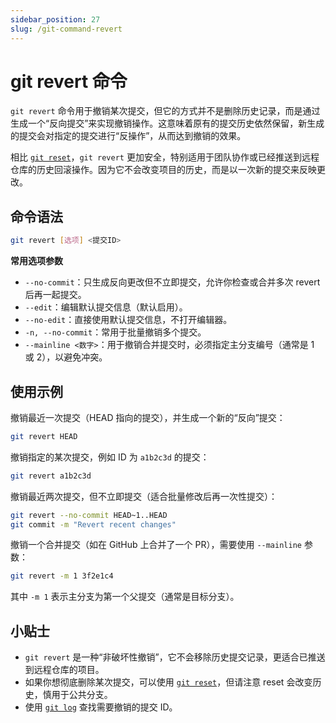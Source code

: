 ```yaml
---
sidebar_position: 27
slug: /git-command-revert
---
```


# git revert 命令

`git revert` 命令用于撤销某次提交，但它的方式并不是删除历史记录，而是通过生成一个“反向提交”来实现撤销操作。这意味着原有的提交历史依然保留，新生成的提交会对指定的提交进行“反操作”，从而达到撤销的效果。

相比 [`git reset`](/git/git-command-reset/)，`git revert` 更加安全，特别适用于团队协作或已经推送到远程仓库的历史回滚操作。因为它不会改变项目的历史，而是以一次新的提交来反映更改。



## 命令语法

```bash
git revert [选项] <提交ID>
```

**常用选项参数**

- `--no-commit`：只生成反向更改但不立即提交，允许你检查或合并多次 revert 后再一起提交。
- `--edit`：编辑默认提交信息（默认启用）。
- `--no-edit`：直接使用默认提交信息，不打开编辑器。
- `-n, --no-commit`：常用于批量撤销多个提交。
- `--mainline <数字>`：用于撤销合并提交时，必须指定主分支编号（通常是 1 或 2），以避免冲突。



## 使用示例

撤销最近一次提交（HEAD 指向的提交），并生成一个新的“反向”提交：

```bash
git revert HEAD
```

撤销指定的某次提交，例如 ID 为 `a1b2c3d` 的提交：

```bash
git revert a1b2c3d
```

撤销最近两次提交，但不立即提交（适合批量修改后再一次性提交）：

```bash
git revert --no-commit HEAD~1..HEAD
git commit -m "Revert recent changes"
```

撤销一个合并提交（如在 GitHub 上合并了一个 PR），需要使用 `--mainline` 参数：

```bash
git revert -m 1 3f2e1c4
```

其中 `-m 1` 表示主分支为第一个父提交（通常是目标分支）。



## 小贴士

- `git revert` 是一种“非破坏性撤销”，它不会移除历史提交记录，更适合已推送到远程仓库的项目。
- 如果你想彻底删除某次提交，可以使用 [`git reset`](/git/git-command-reset/)，但请注意 reset 会改变历史，慎用于公共分支。
- 使用 [`git log`](/git/git-command-log/) 查找需要撤销的提交 ID。
